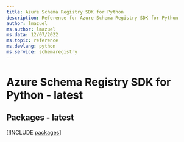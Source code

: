 ```yaml
---
title: Azure Schema Registry SDK for Python
description: Reference for Azure Schema Registry SDK for Python
author: lmazuel
ms.author: lmazuel
ms.data: 12/07/2022
ms.topic: reference
ms.devlang: python
ms.service: schemaregistry
---
```

# Azure Schema Registry SDK for Python - latest
## Packages - latest
[!INCLUDE [packages](schema-registry-index.md)]